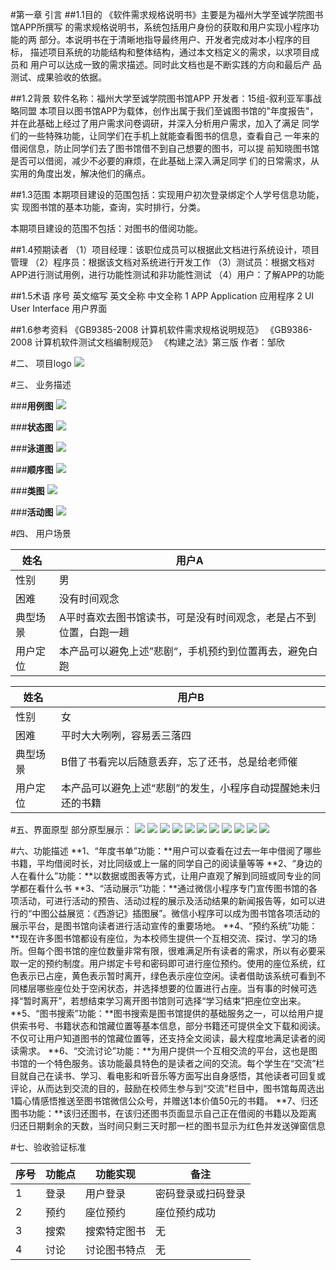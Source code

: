 #第一章 引言
##1.1目的
《软件需求规格说明书》主要是为福州大学至诚学院图书馆APP所撰写
的需求规格说明书，系统包括用户身份的获取和用户实现小程序功能的两
部分。本说明书在于清晰地指导最终用户、开发者完成对本小程序的目标，
描述项目系统的功能结构和整体结构，通过本文档定义的需求，以求项目成员和
用户可以达成一致的需求描述。同时此文档也是不断实践的方向和最后产
品测试、成果验收的依据。

##1.2背景
软件名称：福州大学至诚学院图书馆APP
开发者：15组-叙利亚军事战略同盟
本项目以图书馆APP为载体，创作出属于我们至诚图书馆的"年度报告"，
并在此基础上经过了用户需求问卷调研，并深入分析用户需求，加入了满足
同学们的一些特殊功能，让同学们在手机上就能查看图书的信息，查看自己
一年来的借阅信息，防止同学们去了图书馆借不到自己想要的图书，可以提
前知晓图书馆是否可以借阅，减少不必要的麻烦，在此基础上深入满足同学
们的日常需求，从实用的角度出发，解决他们的痛点。

##1.3范围
本期项目建设的范围包括：实现用户初次登录绑定个人学号信息功能，实
现图书馆的基本功能，查询，实时排行，分类。

本期项目建设的范围不包括：对图书的借阅功能。

##1.4预期读者
（1）项目经理：该职位成员可以根据此文档进行系统设计，项目管理
（2）程序员：根据该文档对系统进行开发工作
（3）测试员：根据文档对APP进行测试用例，进行功能性测试和非功能性测试
（4）用户：了解APP的功能

##1.5术语
序号	英文缩写	英文全称	中文全称
1	APP	Application	应用程序
2	UI	User Interface	用户界面


##1.6参考资料
《GB9385-2008 计算机软件需求规格说明规范》
《GB9386-2008 计算机软件测试文档编制规范》
《构建之法》第三版 作者：邹欣


#二、 项目logo
![](https://img2020.cnblogs.com/blog/2339954/202104/2339954-20210418220658574-1186010733.png)

#三、 业务描述

###**用例图**
![](https://img2020.cnblogs.com/blog/2339954/202104/2339954-20210418221318746-732681596.png)

###**状态图**
![](https://img2020.cnblogs.com/blog/2339954/202104/2339954-20210418221355712-1455743216.png)

###**泳道图**
![](https://img2020.cnblogs.com/blog/2339954/202104/2339954-20210418221422211-287836052.png)

###**顺序图**
![](https://img2020.cnblogs.com/blog/2339954/202104/2339954-20210418221720944-1576469612.png)

###**类图**
![](https://img2020.cnblogs.com/blog/2339954/202104/2339954-20210418221752117-568189447.png)

###**活动图**
![](https://img2020.cnblogs.com/blog/2339954/202104/2339954-20210418221824391-1756608768.png)

#四、 用户场景

| 姓名     |  用户A    | 
| ---- | ---- | 
| 性别     |  男    |     
|困难	| 没有时间观念     |
|  典型场景      | A平时喜欢去图书馆读书，可是没有时间观念，老是占不到位置，白跑一趟     |
|用户定位		|  本产品可以避免上述”悲剧“，手机预约到位置再去，避免白跑    |
	
	
| 姓名     |  用户B    |      
| ---- | ---- | 
|  性别    |女      |      
|   困难   |  平时大大咧咧，容易丢三落四    |
|典型场景      | B借了书看完以后随意丢弃，忘了还书，总是给老师催     |
| 用户定位     | 本产品可以避免上述“悲剧”的发生，小程序自动提醒她未归还的书籍     |

	
	
	
	
#五、界面原型	
部分原型展示：
![](https://img2020.cnblogs.com/blog/2339954/202104/2339954-20210418223731452-621213099.png)
![](https://img2020.cnblogs.com/blog/2339954/202104/2339954-20210418223746891-113200290.png)
![](https://img2020.cnblogs.com/blog/2339954/202104/2339954-20210418223754572-1692423538.png)
![](https://img2020.cnblogs.com/blog/2339954/202104/2339954-20210418223802252-337525514.png)
![](https://img2020.cnblogs.com/blog/2339954/202104/2339954-20210418223810513-828866632.png)
![](https://img2020.cnblogs.com/blog/2339954/202104/2339954-20210418223815764-2111076491.png)
![](https://img2020.cnblogs.com/blog/2339954/202104/2339954-20210418223821021-519416697.png)
![](https://img2020.cnblogs.com/blog/2339954/202104/2339954-20210418223828259-744697694.png)
![](https://img2020.cnblogs.com/blog/2339954/202104/2339954-20210418223838494-2077510939.png)
![](https://img2020.cnblogs.com/blog/2339954/202104/2339954-20210418223848927-1147491730.png)
![](https://img2020.cnblogs.com/blog/2339954/202104/2339954-20210418223855850-175438400.png)


#六、功能描述
**1、“年度书单”功能：**用户可以查看在过去一年中借阅了哪些书籍，平均借阅时长，对比同级或上一届的同学自己的阅读量等等
**2、“身边的人在看什么”功能：**以数据或图表等方式，让用户直观了解到同班或同专业的同学都在看什么书
**3、“活动展示”功能：**通过微信小程序专门宣传图书馆的各项活动，可进行活动的预告、活动过程的展示及活动结果的新闻报告等，如可以进行的“中图公益展览：《西游记》插图展”。微信小程序可以成为图书馆各项活动的展示平台，是图书馆向读者进行活动宣传的重要场地。
**4、“预约系统”功能：**现在许多图书馆都设有座位，为本校师生提供一个互相交流、探讨、学习的场所。但每个图书馆的座位数量非常有限，很难满足所有读者的需求，所以有必要采取一定的预约制度。用户绑定卡号和密码即可进行座位预约。使用的座位系统，红色表示已占座，黄色表示暂时离开，绿色表示座位空闲。读者借助该系统可看到不同楼层哪些座位处于空闲状态，并选择想要的位置进行占座。当有事的时候可选择“暂时离开”，若想结束学习离开图书馆则可选择“学习结束”把座位空出来。
**5、“图书搜索”功能：**图书搜索是图书馆提供的基础服务之一，可以给用户提供索书号、书籍状态和馆藏位置等基本信息，部分书籍还可提供全文下载和阅读。不仅可让用户知道图书的馆藏位置等，还支持全文阅读，最大程度地满足读者的阅读需求。
**6、“交流讨论”功能：**为用户提供一个互相交流的平台，这也是图书馆的一个特色服务。该功能最具特色的是读者之间的交流。每个学生在“交流”栏目就自己在读书、学习、看电影和听音乐等方面写出自身感悟，其他读者可回复或评论，从而达到交流的目的，鼓励在校师生参与到“交流”栏目中，图书馆每周选出1篇心情感悟推送至图书馆微信公众号，并赠送1本价值50元的书籍。
**7、归还图书功能：**该归还图书，在该归还图书页面显示自己正在借阅的书籍以及距离归还日期剩余的天数，当时间只剩三天时那一栏的图书显示为红色并发送弹窗信息

#七、验收验证标准

| 序号   | 功能点  | 功能实现   | 备注        |
| ---- | ---- | ------ | --------- |
| 1    | 登录   | 用户登录   | 密码登录或扫码登录 |
| 2    | 预约   | 座位预约   | 座位预约成功    |
| 3    | 搜索   | 搜索特定图书 | 无         |
| 4    | 讨论   | 讨论图书特点 | 无         |
